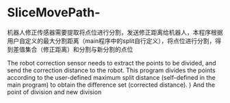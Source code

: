 # SliceMovePath-
机器人修正传感器需要提取将点位进行分割，发送修正距离给机器人，本程序根据用户自定义的最大分割距离（main程序中的split自行定义），将点位进行分割，得到差值集合（修正距离）和分割与新分割的点位 

The robot correction sensor needs to extract the points to be divided, and send the correction distance to the robot. This program divides the points according to the user-defined maximum split distance (self-defined in the main program) to obtain the difference set (corrected distance). ) And the point of division and new division
